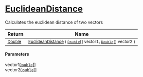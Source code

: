 # [EuclideanDistance](./DtwPy-100664207.md)

Calculates the euclidean distance of two vectors

| Return | Name | 
| --- | --- | 
| <sub>[Double](https://docs.microsoft.com/en-us/dotnet/api/System.Double)</sub>| <sub>[EuclideanDistance](./DtwPy-100664207.md) ( [`Double`](https://docs.microsoft.com/en-us/dotnet/api/System.Double)[] vector1, [`Double`](https://docs.microsoft.com/en-us/dotnet/api/System.Double)[] vector2 )</sub>| <br>


#### Parameters
 vector1[`Double`](https://docs.microsoft.com/en-us/dotnet/api/System.Double)[]<br> vector2[`Double`](https://docs.microsoft.com/en-us/dotnet/api/System.Double)[]